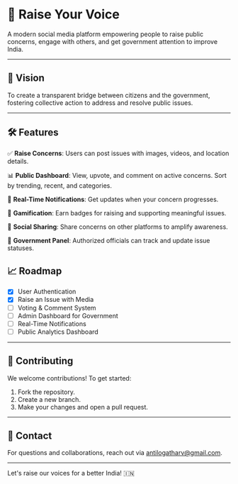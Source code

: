# 📣 Raise Your Voice

A modern social media platform empowering people to raise public concerns, engage with others, and get government attention to improve India.

---

## 🌟 Vision
To create a transparent bridge between citizens and the government, fostering collective action to address and resolve public issues.

---

## 🛠️ Features

✅ **Raise Concerns**: Users can post issues with images, videos, and location details.

📊 **Public Dashboard**: View, upvote, and comment on active concerns. Sort by trending, recent, and categories.

🔔 **Real-Time Notifications**: Get updates when your concern progresses.

🏅 **Gamification**: Earn badges for raising and supporting meaningful issues.

📣 **Social Sharing**: Share concerns on other platforms to amplify awareness.

🎯 **Government Panel**: Authorized officials can track and update issue statuses.


## 📈 Roadmap

- [x] User Authentication
- [x] Raise an Issue with Media
- [ ] Voting & Comment System
- [ ] Admin Dashboard for Government
- [ ] Real-Time Notifications
- [ ] Public Analytics Dashboard

---

## 🤝 Contributing

We welcome contributions! To get started:
1. Fork the repository.
2. Create a new branch.
3. Make your changes and open a pull request.

---

## 📧 Contact

For questions and collaborations, reach out via [antilogatharv@gmail.com](mailto:antilogatharv@gmail.com).

---

Let's raise our voices for a better India! 🇮🇳

